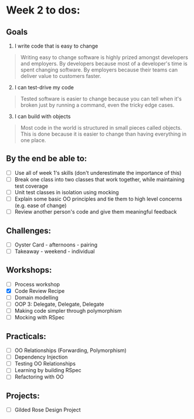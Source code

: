 # Week 2 to dos:

## Goals

1. I write code that is easy to change  
> Writing easy to change software is highly prized amongst developers and employers. By developers because most of a developer's time is spent changing software. By employers because their teams can deliver value to customers faster.  
2. I can test-drive my code  
> Tested software is easier to change because you can tell when it's broken just by running a command, even the tricky edge cases.  
3. I can build with objects  
> Most code in the world is structured in small pieces called objects. This is done because it is easier to change than having everything in one place.


## By the end be able to:

- [ ] Use all of week 1's skills (don't underestimate the importance of this)  
- [ ] Break one class into two classes that work together, while maintaining test coverage  
- [ ] Unit test classes in isolation using mocking  
- [ ] Explain some basic OO principles and tie them to high level concerns (e.g. ease of change)  
- [ ] Review another person's code and give them meaningful feedback

## Challenges:

- [ ] Oyster Card - afternoons - pairing
- [ ] Takeaway - weekend - individual

## Workshops:

- [ ] Process workshop
- [x] Code Review Recipe
- [ ] Domain modelling
- [ ] OOP 3: Delegate, Delegate, Delegate
- [ ] Making code simpler through polymorphism
- [ ] Mocking with RSpec

## Practicals:

- [ ] OO Relationships (Forwarding, Polymorphism)
- [ ] Dependency Injection
- [ ] Testing OO Relationships
- [ ] Learning by building RSpec
- [ ] Refactoring with OO

## Projects:

- [ ] Gilded Rose Design Project 